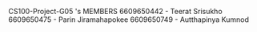 CS100-Project-G05 's MEMBERS
6609650442 - Teerat Srisukho
6609650475 - Parin Jiramahapokee
6609650749 - Autthapinya Kumnod
